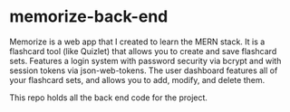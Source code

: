 # memorize-back-end

Memorize is a web app that I created to learn the MERN stack. It is a flashcard tool (like Quizlet) that allows you to create and save flashcard sets. Features a login system with password security via bcrypt and with session tokens via json-web-tokens. The user dashboard features all of your flashcard sets, and allows you to add, modify, and delete them.

This repo holds all the back end code for the project.